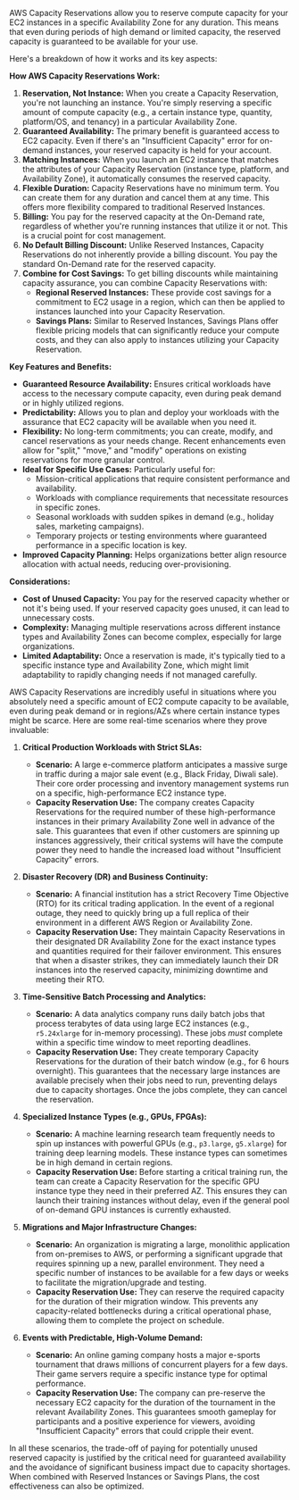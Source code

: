 AWS Capacity Reservations allow you to reserve compute capacity for your EC2 instances in a specific Availability Zone for any duration. This means that even during periods of high demand or limited capacity, the reserved capacity is guaranteed to be available for your use.

Here's a breakdown of how it works and its key aspects:

**How AWS Capacity Reservations Work:**

1.  **Reservation, Not Instance:** When you create a Capacity Reservation, you're not launching an instance. You're simply reserving a specific amount of compute capacity (e.g., a certain instance type, quantity, platform/OS, and tenancy) in a particular Availability Zone.
2.  **Guaranteed Availability:** The primary benefit is guaranteed access to EC2 capacity. Even if there's an "Insufficient Capacity" error for on-demand instances, your reserved capacity is held for your account.
3.  **Matching Instances:** When you launch an EC2 instance that matches the attributes of your Capacity Reservation (instance type, platform, and Availability Zone), it automatically consumes the reserved capacity.
4.  **Flexible Duration:** Capacity Reservations have no minimum term. You can create them for any duration and cancel them at any time. This offers more flexibility compared to traditional Reserved Instances.
5.  **Billing:** You pay for the reserved capacity at the On-Demand rate, regardless of whether you're running instances that utilize it or not. This is a crucial point for cost management.
6.  **No Default Billing Discount:** Unlike Reserved Instances, Capacity Reservations do not inherently provide a billing discount. You pay the standard On-Demand rate for the reserved capacity.
7.  **Combine for Cost Savings:** To get billing discounts while maintaining capacity assurance, you can combine Capacity Reservations with:
    * **Regional Reserved Instances:** These provide cost savings for a commitment to EC2 usage in a region, which can then be applied to instances launched into your Capacity Reservation.
    * **Savings Plans:** Similar to Reserved Instances, Savings Plans offer flexible pricing models that can significantly reduce your compute costs, and they can also apply to instances utilizing your Capacity Reservation.

**Key Features and Benefits:**

* **Guaranteed Resource Availability:** Ensures critical workloads have access to the necessary compute capacity, even during peak demand or in highly utilized regions.
* **Predictability:** Allows you to plan and deploy your workloads with the assurance that EC2 capacity will be available when you need it.
* **Flexibility:** No long-term commitments; you can create, modify, and cancel reservations as your needs change. Recent enhancements even allow for "split," "move," and "modify" operations on existing reservations for more granular control.
* **Ideal for Specific Use Cases:** Particularly useful for:
    * Mission-critical applications that require consistent performance and availability.
    * Workloads with compliance requirements that necessitate resources in specific zones.
    * Seasonal workloads with sudden spikes in demand (e.g., holiday sales, marketing campaigns).
    * Temporary projects or testing environments where guaranteed performance in a specific location is key.
* **Improved Capacity Planning:** Helps organizations better align resource allocation with actual needs, reducing over-provisioning.

**Considerations:**

* **Cost of Unused Capacity:** You pay for the reserved capacity whether or not it's being used. If your reserved capacity goes unused, it can lead to unnecessary costs.
* **Complexity:** Managing multiple reservations across different instance types and Availability Zones can become complex, especially for large organizations.
* **Limited Adaptability:** Once a reservation is made, it's typically tied to a specific instance type and Availability Zone, which might limit adaptability to rapidly changing needs if not managed carefully.

AWS Capacity Reservations are incredibly useful in situations where you absolutely need a specific amount of EC2 compute capacity to be available, even during peak demand or in regions/AZs where certain instance types might be scarce. Here are some real-time scenarios where they prove invaluable:

1.  **Critical Production Workloads with Strict SLAs:**
    * **Scenario:** A large e-commerce platform anticipates a massive surge in traffic during a major sale event (e.g., Black Friday, Diwali sale). Their core order processing and inventory management systems run on a specific, high-performance EC2 instance type.
    * **Capacity Reservation Use:** The company creates Capacity Reservations for the required number of these high-performance instances in their primary Availability Zone well in advance of the sale. This guarantees that even if other customers are spinning up instances aggressively, their critical systems will have the compute power they need to handle the increased load without "Insufficient Capacity" errors.

2.  **Disaster Recovery (DR) and Business Continuity:**
    * **Scenario:** A financial institution has a strict Recovery Time Objective (RTO) for its critical trading application. In the event of a regional outage, they need to quickly bring up a full replica of their environment in a different AWS Region or Availability Zone.
    * **Capacity Reservation Use:** They maintain Capacity Reservations in their designated DR Availability Zone for the exact instance types and quantities required for their failover environment. This ensures that when a disaster strikes, they can immediately launch their DR instances into the reserved capacity, minimizing downtime and meeting their RTO.

3.  **Time-Sensitive Batch Processing and Analytics:**
    * **Scenario:** A data analytics company runs daily batch jobs that process terabytes of data using large EC2 instances (e.g., `r5.24xlarge` for in-memory processing). These jobs *must* complete within a specific time window to meet reporting deadlines.
    * **Capacity Reservation Use:** They create temporary Capacity Reservations for the duration of their batch window (e.g., for 6 hours overnight). This guarantees that the necessary large instances are available precisely when their jobs need to run, preventing delays due to capacity shortages. Once the jobs complete, they can cancel the reservation.

4.  **Specialized Instance Types (e.g., GPUs, FPGAs):**
    * **Scenario:** A machine learning research team frequently needs to spin up instances with powerful GPUs (e.g., `p3.large`, `g5.xlarge`) for training deep learning models. These instance types can sometimes be in high demand in certain regions.
    * **Capacity Reservation Use:** Before starting a critical training run, the team can create a Capacity Reservation for the specific GPU instance type they need in their preferred AZ. This ensures they can launch their training instances without delay, even if the general pool of on-demand GPU instances is currently exhausted.

5.  **Migrations and Major Infrastructure Changes:**
    * **Scenario:** An organization is migrating a large, monolithic application from on-premises to AWS, or performing a significant upgrade that requires spinning up a new, parallel environment. They need a specific number of instances to be available for a few days or weeks to facilitate the migration/upgrade and testing.
    * **Capacity Reservation Use:** They can reserve the required capacity for the duration of their migration window. This prevents any capacity-related bottlenecks during a critical operational phase, allowing them to complete the project on schedule.

6.  **Events with Predictable, High-Volume Demand:**
    * **Scenario:** An online gaming company hosts a major e-sports tournament that draws millions of concurrent players for a few days. Their game servers require a specific instance type for optimal performance.
    * **Capacity Reservation Use:** The company can pre-reserve the necessary EC2 capacity for the duration of the tournament in the relevant Availability Zones. This guarantees smooth gameplay for participants and a positive experience for viewers, avoiding "Insufficient Capacity" errors that could cripple their event.

In all these scenarios, the trade-off of paying for potentially unused reserved capacity is justified by the critical need for guaranteed availability and the avoidance of significant business impact due to capacity shortages. When combined with Reserved Instances or Savings Plans, the cost effectiveness can also be optimized.
